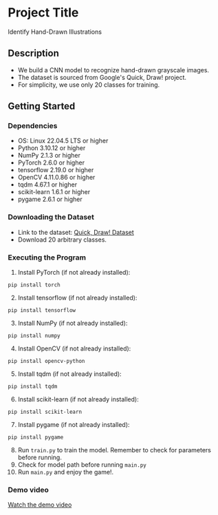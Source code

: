 # Project Title
Identify Hand-Drawn Illustrations

## Description
- We build a CNN model to recognize hand-drawn grayscale images.
- The dataset is sourced from Google's Quick, Draw! project.
- For simplicity, we use only 20 classes for training.

## Getting Started

### Dependencies
- OS: Linux 22.04.5 LTS or higher
- Python 3.10.12 or higher
- NumPy 2.1.3 or higher
- PyTorch 2.6.0 or higher
- tensorflow 2.19.0 or higher
- OpenCV 4.11.0.86 or higher
- tqdm 4.67.1 or higher
- scikit-learn 1.6.1 or higher
- pygame 2.6.1 or higher

### Downloading the Dataset
- Link to the dataset: [Quick, Draw! Dataset](https://console.cloud.google.com/storage/browser/quickdraw_dataset/full/numpy_bitmap;tab=objects?pageState=(%22StorageObjectListTable%22:(%22f%22:%22%255B%255D%22))&prefix=&forceOnObjectsSortingFiltering=false&inv=1&invt=AbrzMQ)
- Download 20 arbitrary classes.

### Executing the Program
1. Install PyTorch (if not already installed):
```
pip install torch
```
2. Install tensorflow (if not already installed):
```
pip install tensorflow
```
3. Install NumPy (if not already installed):
```
pip install numpy
```
4. Install OpenCV (if not already installed):
```
pip install opencv-python
```
5. Install tqdm (if not already installed):
```
pip install tqdm
```
6. Install scikit-learn (if not already installed):
```
pip install scikit-learn
```
7. Install pygame (if not already installed):
```
pip install pygame
```

8. Run `train.py` to train the model. Remember to check for parameters before running.
9. Check for model path before running `main.py`
9. Run `main.py` and enjoy the game!.

### Demo video
[Watch the demo video](./doodle_classification_vid.mp4)